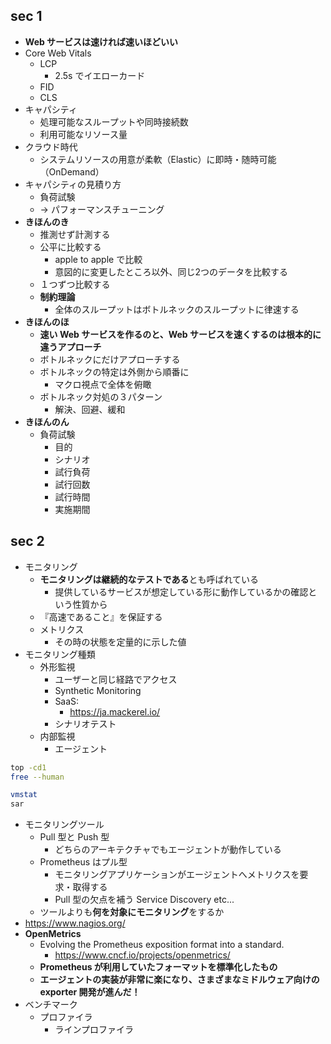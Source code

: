 ## sec 1

- **Web サービスは速ければ速いほどいい**
- Core Web Vitals
  - LCP
    - 2.5s でイエローカード
  - FID
  - CLS
- キャパシティ
  - 処理可能なスループットや同時接続数
  - 利用可能なリソース量
- クラウド時代
  - システムリソースの用意が柔軟（Elastic）に即時・随時可能（OnDemand）
- キャパシティの見積り方
  - 負荷試験
  - → パフォーマンスチューニング
- **きほんのき**
  - 推測せず計測する
  - 公平に比較する
    - apple to apple で比較
    - 意図的に変更したところ以外、同じ2つのデータを比較する
  - １つずつ比較する
  - **制約理論**
    - 全体のスループットはボトルネックのスループットに律速する
- **きほんのほ**
  - **速い Web サービスを作るのと、Web サービスを速くするのは根本的に違うアプローチ**
  - ボトルネックにだけアプローチする
  - ボトルネックの特定は外側から順番に
    - マクロ視点で全体を俯瞰
  - ボトルネック対処の３パターン
    - 解決、回避、緩和
- **きほんのん**
  - 負荷試験
    - 目的
    - シナリオ
    - 試行負荷
    - 試行回数
    - 試行時間
    - 実施期間

## sec 2

- モニタリング
  - **モニタリングは継続的なテストである**とも呼ばれている
    - 提供しているサービスが想定している形に動作しているかの確認という性質から
  - 『高速であること』を保証する
  - メトリクス
    - その時の状態を定量的に示した値
- モニタリング種類
  - 外形監視
    - ユーザーと同じ経路でアクセス
    - Synthetic Monitoring
    - SaaS:
      - https://ja.mackerel.io/
    - シナリオテスト
  - 内部監視
    - エージェント

``` sh
top -cd1
free --human

vmstat
sar
```

- モニタリングツール
  - Pull 型と Push 型
    - どちらのアーキテクチャでもエージェントが動作している
  - Prometheus はプル型
    - モニタリングアプリケーションがエージェントへメトリクスを要求・取得する
    - Pull 型の欠点を補う Service Discovery etc...
  - ツールよりも**何を対象にモニタリング**をするか
- https://www.nagios.org/
- **OpenMetrics**
  - Evolving the Prometheus exposition format into a standard.
    - https://www.cncf.io/projects/openmetrics/
  - **Prometheus が利用していたフォーマットを標準化したもの**
  - **エージェントの実装が非常に楽になり、さまざまなミドルウェア向けの exporter 開発が進んだ！**
- ベンチマーク
  - プロファイラ
    - ラインプロファイラ
